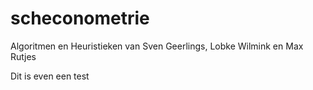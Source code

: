 # scheconometrie
Algoritmen en Heuristieken van Sven Geerlings, Lobke Wilmink en Max Rutjes

Dit is even een test